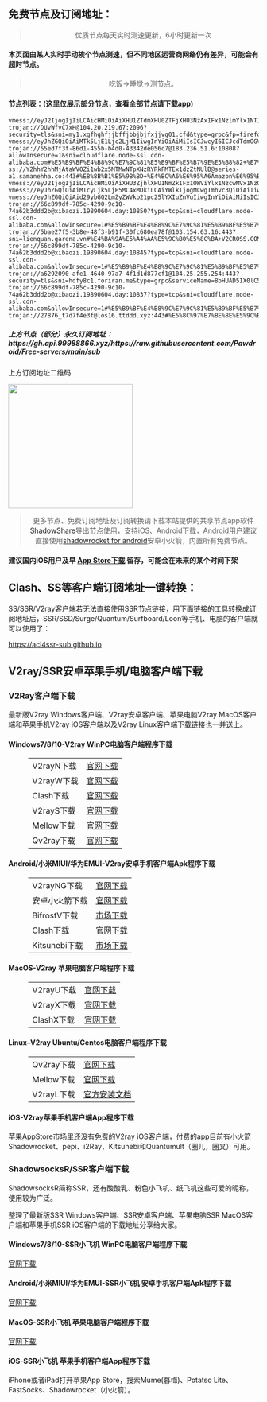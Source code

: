 
<h2>免费节点及订阅地址：</h2>
<blockquote>
<p style="text-align: center;">优质节点每天实时测速更新，6小时更新一次</p>
</blockquote>
<h4>本页面由某人实时手动挨个节点测速，但不同地区运营商网络仍有差异，可能会有超时节点。</h4>
<blockquote>
<p style="text-align: center;">吃饭->睡觉->测节点。</p>
</blockquote>
<h4>节点列表：(这里仅展示部分节点，查看全部节点请下载app)</h4>

```vmess://eyJ2IjogIjIiLCAicHMiOiAiXHU3ZjhlXHU1NmZkIENsb3VkRmxhcmVcdTgyODJcdTcwYjkiLCAiYWRkIjogIjEwNC4xNy4yNS4xIiwgInBvcnQiOiA4MCwgImlkIjogImQ4NzMzOWU0LWQ1N2QtNDQ3NS1lZjc2LWE3ODIwNWRhYTkwZSIsICJhaWQiOiAwLCAic2N5IjogImF1dG8iLCAibmV0IjogIndzIiwgImhvc3QiOiAiMS5jYXRuaXBiYWxscy5nYXkiLCAicGF0aCI6ICIvIiwgInRscyI6ICIifQ==
vmess://eyJ2IjogIjIiLCAicHMiOiAiXHU1ZTdmXHU0ZTFjXHU3NzAxIFx1NzlmYlx1NTJhOCIsICJhZGQiOiAiZGF0YS11cy12MS5zaHdqZmt3LmNuIiwgInBvcnQiOiAiMjA0MDEiLCAiYWlkIjogMCwgInNjeSI6ICJhdXRvIiwgIm5ldCI6ICJ3cyIsICJ0eXBlIjogIm5vbmUiLCAidGxzIjogIiIsICJpZCI6ICJiMTQ3OGUyNC00OTE2LTNhYmUtOGYxNy0xNTkzMTAxMmVjYmUiLCAic25pIjogIiIsICJob3N0IjogImRhdGEtdXMtdjEuc2h3amZrdy5jbiIsICJwYXRoIjogIi9kZWJpYW4ifQ==
trojan://DUvWfvC7xH@104.20.219.67:2096?security=tls&sni=my1.xgfhghfjjbffjbbjbjfxjjvg01.cfd&type=grpc&fp=firefox&alpn=h2,http/1.1#%E7%BE%8E%E5%9B%BD+CloudFlare%E8%8A%82%E7%82%B9
vmess://eyJhZGQiOiAiMTk5LjE1Ljc2LjM1IiwgInYiOiAiMiIsICJwcyI6ICJcdTdmOGVcdTU2ZmQgVjJDUk9TUy5DT00iLCAicG9ydCI6IDQ0MywgImlkIjogIjFhMzc2NWM4LTc5MGYtNGJiNS1iZjNkLWMxZmExOWFmZDk4YyIsICJhaWQiOiAiMCIsICJuZXQiOiAid3MiLCAidHlwZSI6ICIiLCAiaG9zdCI6ICJzb21ldGltZXMtYWJsZS1pbXBvcnRlZC1kcmFpbmFnZS50cnljbG91ZGZsYXJlLmNvbSIsICJwYXRoIjogIjFhMzc2NWM4LTc5MGYtNGJiNS1iZjNkLWMxZmExOWFmZDk4Yy12bSIsICJ0bHMiOiAidGxzIn0=
trojan://55ed7f3f-86d1-455b-b4d0-43342de056c7@183.236.51.6:10808?allowInsecure=1&sni=cloudflare.node-ssl.cdn-alibaba.com#%E5%B9%BF%E4%B8%9C%E7%9C%81%E5%B9%BF%E5%B7%9E%E5%B8%82+%E7%A7%BB%E5%8A%A8
ss://Y2hhY2hhMjAtaWV0Zi1wb2x5MTMwNTpXNzRYRkFMTEx1dzZtNUlB@series-a1.samanehha.co:443#%E8%8B%B1%E5%9B%BD+%E4%BC%A6%E6%95%A6Amazon%E6%95%B0%E6%8D%AE%E4%B8%AD%E5%BF%83
vmess://eyJ2IjogIjIiLCAicHMiOiAiXHU3ZjhlXHU1NmZkIFx1OWViYlx1NzcwMVx1NzQwNlx1NWRlNVx1NWI2Nlx1OTY2MiIsICJhZGQiOiAiaGsxLmM4ODk4NDk2LWFkYjYtNDA3My05ZWU0LWZmNGU0OTg0NDE1Yi5wb2x5Y2RuLmNvbSIsICJwb3J0IjogIjgwIiwgInR5cGUiOiAibm9uZSIsICJpZCI6ICI3MWQ1ZDk2OS0xYzU4LTRiYzktYjM2Yy0xMTE2MTZmMDNjMDMiLCAiYWlkIjogIjAiLCAibmV0IjogIndzIiwgInBhdGgiOiAiLyIsICJob3N0IjogImhrMS5jODg5ODQ5Ni1hZGI2LTQwNzMtOWVlNC1mZjRlNDk4NDQxNWIucG9seWNkbi5jb20iLCAidGxzIjogIiJ9
vmess://eyJhZGQiOiAiMTcyLjk5LjE5MC4xMDkiLCAiYWlkIjogMCwgImhvc3QiOiAiIiwgImlkIjogIjAzZmNjNjE4LWI5M2QtNjc5Ni02YWVkLThhMzhjOTc1ZDU4MSIsICJuZXQiOiAid3MiLCAicGF0aCI6ICJsaW5rdndzIiwgInBvcnQiOiA0NDMsICJwcyI6ICJcdTdmOGVcdTU2ZmQgVjJDUk9TUy5DT00iLCAidGxzIjogInRscyIsICJ0eXBlIjogImF1dG8iLCAic2VjdXJpdHkiOiAiYXV0byIsICJza2lwLWNlcnQtdmVyaWZ5IjogdHJ1ZSwgInNuaSI6ICIifQ==
vmess://eyJhZGQiOiAid29ybGQ2LmZyZWVkb21pc25lYXIuZnVuIiwgInYiOiAiMiIsICJwcyI6ICJcdTdmOGVcdTU2ZmQgQ2xvdWRGbGFyZVx1ODI4Mlx1NzBiOSIsICJwb3J0IjogMjA4MiwgImlkIjogImJlNDU0YmI1LWUzZmItNGQxNS1iZGFjLTgyYzgwZjFiYzU0ZCIsICJhaWQiOiAiMCIsICJuZXQiOiAid3MiLCAidHlwZSI6ICIiLCAiaG9zdCI6ICIiLCAicGF0aCI6ICIvQGZvcndhcmR2MnJheSIsICJ0bHMiOiAiIn0=
trojan://66c899df-785c-4290-9c10-74a62b3ddd2b@xibaozi.19890604.day:10850?type=tcp&sni=cloudflare.node-ssl.cdn-alibaba.com&allowInsecure=1#%E5%B9%BF%E4%B8%9C%E7%9C%81%E5%B9%BF%E5%B7%9E%E5%B8%82+%E7%A7%BB%E5%8A%A8
trojan://5bae27f5-3b8e-48f3-b91f-30fc680ea78f@103.154.63.16:443?sni=lienquan.garena.vn#%E4%BA%9A%E5%A4%AA%E5%9C%B0%E5%8C%BA+V2CROSS.COM
trojan://66c899df-785c-4290-9c10-74a62b3ddd2b@xibaozi.19890604.day:10845?type=tcp&sni=cloudflare.node-ssl.cdn-alibaba.com&allowInsecure=1#%E5%B9%BF%E4%B8%9C%E7%9C%81%E5%B9%BF%E5%B7%9E%E5%B8%82+%E7%A7%BB%E5%8A%A8
trojan://a6292090-afe1-4640-97a7-4f1d1d877cf1@104.25.255.254:443?security=tls&sni=hdfy8c1.foriran.me&type=grpc&serviceName=8bHUAD5IX0lC5KffvrsN6rqb#%E7%BE%8E%E5%9B%BD+CloudFlare%E8%8A%82%E7%82%B9
trojan://66c899df-785c-4290-9c10-74a62b3ddd2b@xibaozi.19890604.day:10837?type=tcp&sni=cloudflare.node-ssl.cdn-alibaba.com&allowInsecure=1#%E5%B9%BF%E4%B8%9C%E7%9C%81%E5%B9%BF%E5%B7%9E%E5%B8%82+%E7%A7%BB%E5%8A%A8
trojan://27876_t7d7f4e3f@los16.ttddd.xyz:443#%E5%8C%97%E7%BE%8E%E5%9C%B0%E5%8C%BA+V2CROSS.COM
```
<h5>上方节点（部分）永久订阅地址：https://gh.api.99988866.xyz/https://raw.githubusercontent.com/Pawdroid/Free-servers/main/sub</h5>
<p>上方订阅地址二维码</p>
<img src='https://raw.githubusercontent.com/Pawdroid/Free-servers/main/sub.png' width=250 height=250>
<blockquote style='text-align: center;'>更多节点、免费订阅地址及订阅转换请下载本站提供的共享节点app软件<a href='https://shadowsharing.com'>ShadowShare</a>导出节点使用，支持iOS、Android下载，Android用户建议直接使用<a href='https://github.com/Pawdroid/shadowrocket_for_android'>shadowrocket for android</a>安卓小火箭，内置所有免费节点。</blockquote>
<h4>建议国内iOS用户及早 <a href='https://apps.apple.com/cn/app/shadowshare/id1612647259'>App Store下载</a> 留存，可能会在未来的某个时间下架</h4>

<div class="nv-content-wrap entry-content">
<h2>Clash、SS等客户端订阅地址一键转换：</h2>
<p>SS/SSR/V2ray客户端若无法直接使用SSR节点链接，用下面链接的工具转换成订阅地址后，SSR/SSD/Surge/Quantum/Surfboard/Loon等手机、电脑的客户端就可以使用了：</p>
<p><a href="https://acl4ssr-sub.github.io" target="_blank" rel="noreferrer noopener nofollow">https://acl4ssr-sub.github.io</a></p>
<h2>V2ray/SSR安卓苹果手机/电脑客户端下载</h2>
<h3>V2Ray客户端下载</h3>
<p>最新版V2ray Windows客户端、V2ray安卓客户端、苹果电脑V2ray MacOS客户端和苹果手机V2ray iOS客户端以及V2ray Linux客户端下载链接也一并送上。</p>
<h4>Windows7/8/10-<strong>V2ray WinPC电脑客户端</strong>程序下载</h4>
<figure class="wp-block-table alignwide is-style-stripes"><table><tbody><tr><td>V2rayN下载</td><td><a href="https://github.com/2dust/v2rayN/releases" target="_blank" rel="noreferrer noopener">官网下载</a></td></tr><tr><td>V2rayW下载</td><td><a href="https://github.com/Cenmrev/V2RayW/releases" target="_blank" rel="noreferrer noopener">官网下载</a></td></tr><tr><td>Clash下载</td><td><a href="https://github.com/Fndroid/clash_for_windows_pkg/releases" target="_blank" rel="noreferrer noopener">官网下载</a></td></tr><tr><td>V2rayS下载</td><td><a href="https://github.com/Shinlor/V2RayS/releases" target="_blank" rel="noreferrer noopener">官网下载</a></td></tr><tr><td>Mellow下载</td><td><a href="https://github.com/mellow-io/mellow/releases" target="_blank" rel="noreferrer noopener">官网下载</a></td></tr><tr><td>Qv2ray下载</td><td><a href="https://github.com/Qv2ray/Qv2ray" target="_blank" rel="noreferrer noopener">官网下载</a></td></tr></tbody></table></figure>
<h4><strong>Android/小米MIUI/华为EMUI-V2ray安卓手机客户端</strong>Apk程序下载</h4>
<figure class="wp-block-table alignwide is-style-stripes"><table><tbody><tr><td>V2rayNG下载</td><td><a href="https://github.com/2dust/v2rayNG/releases" target="_blank" rel="noreferrer noopener">官网下载</a></td></tr><tr><td>安卓小火箭下载</td><td><a href="https://github.com/Pawdroid/shadowrocket_for_android/releases" target="_blank" rel="noreferrer noopener">官网下载</a></td></tr><tr><td>BifrostV下载</td><td><a rel="noreferrer noopener" href="https://www.appsapk.com/downloading/latest/com.github.dawndiy.bifrostv-0.6.8.apk" target="_blank">市场下载</a></td></tr><tr><td>Clash下载</td><td><a href="https://github.com/Kr328/ClashForAndroid/releases" target="_blank" rel="noreferrer noopener">官网下载</a></td></tr><tr><td>Kitsunebi下载</td><td><a rel="noreferrer noopener" href="https://apkpure.com/kitsunebi/fun.kitsunebi.kitsunebi4android" target="_blank">市场下载</a></td></tr></tbody></table></figure>
<h4><strong>MacOS-V2ray <strong>苹果电脑</strong>客户端</strong>程序下载</h4>
<figure class="wp-block-table alignwide is-style-stripes"><table><tbody><tr><td>V2rayU下载</td><td><a href="https://github.com/yanue/V2rayU/releases" target="_blank" rel="noreferrer noopener">官网下载</a></td></tr><tr><td>V2rayX下载</td><td><a href="https://github.com/Cenmrev/V2RayX/releases" target="_blank" rel="noreferrer noopener">官网下载</a></td></tr><tr><td>ClashX下载</td><td><a href="https://github.com/yichengchen/clashX/releases" target="_blank" rel="noreferrer noopener">官网下载</a></td></tr></tbody></table></figure>
<h4><strong>Linux</strong>–<strong>V2ray Ubuntu/Centos电脑客户端</strong>程序下载</h4>
<figure class="wp-block-table alignwide is-style-stripes"><table><tbody><tr><td>Qv2ray下载</td><td><a href="https://github.com/Qv2ray/Qv2ray" target="_blank" rel="noreferrer noopener">官网下载</a></td></tr><tr><td>Mellow下载</td><td><a href="https://github.com/mellow-io/mellow/releases" target="_blank" rel="noreferrer noopener">官网下载</a></td></tr><tr><td>V2rayL下载</td><td><a rel="noreferrer noopener" href="https://github.com/jiangxufeng/v2rayL" target="_blank">官方安装文档</a></td></tr></tbody></table></figure>
<h4>iOS-<strong>V2ray苹果<strong>手机客户端</strong>App程序</strong>下载</h4>
<p>苹果AppStore市场里还没有免费的V2ray iOS客户端，付费的app目前有小火箭Shadowrocket、pepi、i2Ray、Kitsunebi和Quantumult（圈儿，圈叉）可用。</p>
<h3>ShadowsocksR/SSR客户端下载</h3>
<p>ShadowsocksR简称SSR，还有酸酸乳、粉色小飞机、纸飞机这些可爱的昵称，使用较为广泛。</p>
<p>整理了最新版SSR Windows客户端、SSR安卓客户端、苹果电脑SSR MacOS客户端和苹果手机SSR iOS客户端的下载地址分享给大家。</p>
<h4><strong>Windows7/8/10-<strong>SSR小飞机 WinPC电脑客户端</strong>程序下载</strong></h4>
<p><a rel="noreferrer noopener" href="https://github.com/shadowsocksrr/shadowsocksr-csharp/releases" target="_blank">官网下载</a></p>
<h4><strong><strong>Android/小米MIUI/华为EMUI-SSR小飞机 安卓手机客户端</strong>Apk程序下载</strong></h4>
<p><a rel="noreferrer noopener" href="https://github.com/shadowsocksrr/shadowsocksr-android/releases" target="_blank">官网下载</a></p>
<h4><strong><strong>MacOS-SSR小飞机 苹果电脑客户端</strong>程序下载</strong></h4>
<p><a href="https://github.com/qinyuhang/ShadowsocksX-NG-R/releases" target="_blank" rel="noreferrer noopener">官网下载</a></p>
<h4><strong>iOS-<strong>SSR小飞机 苹果手机客户端App程序</strong></strong>下载</h4>
<p>iPhone或者iPad打开苹果App Store，搜索Mume(暮梅)、Potatso Lite、FastSocks、Shadowrocket（小火箭）。</p>
